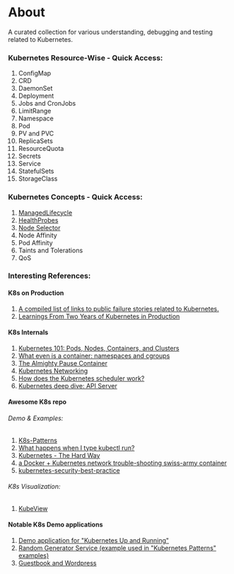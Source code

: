 # About

A curated collection for various understanding, debugging and testing related to Kubernetes.


### Kubernetes Resource-Wise - Quick Access:
1. ConfigMap
2. CRD
3. DaemonSet
4. Deployment
5. Jobs and CronJobs
6. LimitRange
7. Namespace
8. Pod
9. PV and PVC
10. ReplicaSets
11. ResourceQuota
12. Secrets
13. Service
14. StatefulSets
15. StorageClass

  
### Kubernetes Concepts - Quick Access:
1. [ManagedLifecycle](https://github.com/k8spatterns/examples/tree/main/foundational/ManagedLifecycle) 
2. [HealthProbes](https://github.com/k8spatterns/examples/tree/main/foundational/HealthProbe)
3. [Node Selector](https://github.com/k8spatterns/examples/tree/main/foundational/AutomatedPlacement)
4. Node Affinity
5. Pod Affinity 
6. Taints and Tolerations
7. QoS


### Interesting References:

#### K8s on Production
1. [A compiled list of links to public failure stories related to Kubernetes.](https://k8s.af/)
2. [Learnings From Two Years of Kubernetes in Production](https://lambda.blinkit.com/learnings-from-two-years-of-kubernetes-in-production-b0ec21aa2814)


#### K8s Internals
1. [Kubernetes 101: Pods, Nodes, Containers, and Clusters](https://medium.com/google-cloud/kubernetes-101-pods-nodes-containers-and-clusters-c1509e409e16)
2. [What even is a container: namespaces and cgroups](https://jvns.ca/blog/2016/10/10/what-even-is-a-container/)
3. [The Almighty Pause Container](https://www.ianlewis.org/en/almighty-pause-container)
4. [Kubernetes Networking](http://www.dasblinkenlichten.com/kubernetes-101-networking/)
5. [How does the Kubernetes scheduler work?](https://jvns.ca/blog/2017/07/27/how-does-the-kubernetes-scheduler-work/)
6. [Kubernetes deep dive: API Server](https://cloud.redhat.com/blog/kubernetes-deep-dive-api-server-part-1)

#### Awesome K8s repo
###### Demo & Examples:
1. [K8s-Patterns](https://github.com/k8spatterns/examples)
2. [What happens when I type kubectl run?](https://github.com/jamiehannaford/what-happens-when-k8s)
3. [Kubernetes - The Hard Way](https://github.com/kelseyhightower/kubernetes-the-hard-way)
4. [a Docker + Kubernetes network trouble-shooting swiss-army container](https://github.com/nicolaka/netshoot)
5. [kubernetes-security-best-practice](https://github.com/freach/kubernetes-security-best-practice)
###### K8s Visualization:
1. [KubeView](https://artifacthub.io/packages/helm/kubeview/kubeview)

#### Notable K8s Demo applications
1. [Demo application for "Kubernetes Up and Running"](https://github.com/kubernetes-up-and-running/kuard)
2. [Random Generator Service (example used in "Kubernetes Patterns" examples)](https://github.com/k8spatterns/random-generator)
3. [Guestbook and Wordpress](https://github.com/kubernetes/examples)
